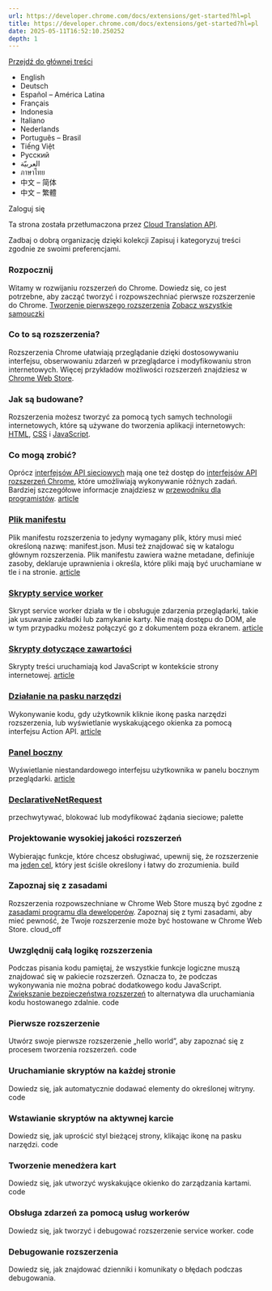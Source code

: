 ```yaml
---
url: https://developer.chrome.com/docs/extensions/get-started?hl=pl
title: https://developer.chrome.com/docs/extensions/get-started?hl=pl
date: 2025-05-11T16:52:10.250252
depth: 1
---
```


[ Przejdź do głównej treści ](https://developer.chrome.com/docs/extensions/get-started?hl=pl#main-content)
  * English
  * Deutsch
  * Español – América Latina
  * Français
  * Indonesia
  * Italiano
  * Nederlands
  * Português – Brasil
  * Tiếng Việt
  * Русский
  * العربيّة
  * ภาษาไทย
  * 中文 – 简体
  * 中文 – 繁體

Zaloguj się


Ta strona została przetłumaczona przez [Cloud Translation API](https://cloud.google.com/translate/?hl=pl). 


Zadbaj o dobrą organizację dzięki kolekcji  Zapisuj i kategoryzuj treści zgodnie ze swoimi preferencjami. 
###  Rozpocznij 
Witamy w rozwijaniu rozszerzeń do Chrome. Dowiedz się, co jest potrzebne, aby zacząć tworzyć i rozpowszechniać pierwsze rozszerzenie do Chrome. 
[Tworzenie pierwszego rozszerzenia](https://developer.chrome.com/docs/extensions/get-started/tutorial/hello-world?hl=pl) [Zobacz wszystkie samouczki](https://developer.chrome.com/docs/extensions/get-started?hl=pl#tutorials)
###  Co to są rozszerzenia? 
Rozszerzenia Chrome ułatwiają przeglądanie dzięki dostosowywaniu interfejsu, obserwowaniu zdarzeń w przeglądarce i modyfikowaniu stron internetowych. Więcej przykładów możliwości rozszerzeń znajdziesz w [Chrome Web Store](https://chromewebstore.google.com/?hl=pl). 
###  Jak są budowane? 
Rozszerzenia możesz tworzyć za pomocą tych samych technologii internetowych, które są używane do tworzenia aplikacji internetowych: [HTML](https://web.dev/learn/html?hl=pl), [CSS](https://web.dev/learn/css?hl=pl) i [JavaScript](https://developer.mozilla.org/docs/Learn/JavaScript). 
###  Co mogą zrobić? 
Oprócz [interfejsów API sieciowych](https://developer.mozilla.org/docs/Web/API) mają one też dostęp do [interfejsów API rozszerzeń Chrome](https://developer.chrome.com/docs/extensions/reference?hl=pl), które umożliwiają wykonywanie różnych zadań. Bardziej szczegółowe informacje znajdziesz w [przewodniku dla programistów](https://developer.chrome.com/docs/extensions/develop?hl=pl). 
[ article  ](https://developer.chrome.com/docs/extensions/reference/manifest?hl=pl)
###  [ Plik manifestu ](https://developer.chrome.com/docs/extensions/reference/manifest?hl=pl)
Plik manifestu rozszerzenia to jedyny wymagany plik, który musi mieć określoną nazwę: manifest.json. Musi też znajdować się w katalogu głównym rozszerzenia. Plik manifestu zawiera ważne metadane, definiuje zasoby, deklaruje uprawnienia i określa, które pliki mają być uruchamiane w tle i na stronie. 
[ article  ](https://developer.chrome.com/docs/extensions/develop/concepts/service-workers?hl=pl)
###  [ Skrypty service worker ](https://developer.chrome.com/docs/extensions/develop/concepts/service-workers?hl=pl)
Skrypt service worker działa w tle i obsługuje zdarzenia przeglądarki, takie jak usuwanie zakładki lub zamykanie karty. Nie mają dostępu do DOM, ale w tym przypadku możesz połączyć go z dokumentem poza ekranem. 
[ article  ](https://developer.chrome.com/docs/extensions/develop/concepts/content-scripts?hl=pl)
###  [ Skrypty dotyczące zawartości ](https://developer.chrome.com/docs/extensions/develop/concepts/content-scripts?hl=pl)
Skrypty treści uruchamiają kod JavaScript w kontekście strony internetowej. 
[ article  ](https://developer.chrome.com/docs/extensions/reference/api/action?hl=pl)
###  [ Działanie na pasku narzędzi ](https://developer.chrome.com/docs/extensions/reference/api/action?hl=pl)
Wykonywanie kodu, gdy użytkownik kliknie ikonę paska narzędzi rozszerzenia, lub wyświetlanie wyskakującego okienka za pomocą interfejsu Action API. 
[ article  ](https://developer.chrome.com/docs/extensions/reference/api/sidePanel?hl=pl)
###  [ Panel boczny ](https://developer.chrome.com/docs/extensions/reference/api/sidePanel?hl=pl)
Wyświetlanie niestandardowego interfejsu użytkownika w panelu bocznym przeglądarki. 
[ article  ](https://developer.chrome.com/docs/extensions/reference/api/declarativeNetRequest?hl=pl)
###  [ DeclarativeNetRequest ](https://developer.chrome.com/docs/extensions/reference/api/declarativeNetRequest?hl=pl)
przechwytywać, blokować lub modyfikować żądania sieciowe; 
palette 
###  Projektowanie wysokiej jakości rozszerzeń 
Wybierając funkcje, które chcesz obsługiwać, upewnij się, że rozszerzenie ma [jeden cel](https://developer.chrome.com/docs/webstore/program-policies/quality-guidelines-faq?hl=pl), który jest ściśle określony i łatwy do zrozumienia. 
build 
###  Zapoznaj się z zasadami 
Rozszerzenia rozpowszechniane w Chrome Web Store muszą być zgodne z [zasadami programu dla deweloperów](https://developer.chrome.com/docs/webstore/program-policies?hl=pl). Zapoznaj się z tymi zasadami, aby mieć pewność, że Twoje rozszerzenie może być hostowane w Chrome Web Store. 
cloud_off 
###  Uwzględnij całą logikę rozszerzenia 
Podczas pisania kodu pamiętaj, że wszystkie funkcje logiczne muszą znajdować się w pakiecie rozszerzeń. Oznacza to, że podczas wykonywania nie można pobrać dodatkowego kodu JavaScript. [Zwiększanie bezpieczeństwa rozszerzeń](https://developer.chrome.com/docs/extensions/migrating/improve-security?hl=pl) to alternatywa dla uruchamiania kodu hostowanego zdalnie. 
code 
###  Pierwsze rozszerzenie 
Utwórz swoje pierwsze rozszerzenie „hello world”, aby zapoznać się z procesem tworzenia rozszerzeń. 
code 
###  Uruchamianie skryptów na każdej stronie 
Dowiedz się, jak automatycznie dodawać elementy do określonej witryny. 
code 
###  Wstawianie skryptów na aktywnej karcie 
Dowiedz się, jak uprościć styl bieżącej strony, klikając ikonę na pasku narzędzi. 
code 
###  Tworzenie menedżera kart 
Dowiedz się, jak utworzyć wyskakujące okienko do zarządzania kartami. 
code 
###  Obsługa zdarzeń za pomocą usług workerów 
Dowiedz się, jak tworzyć i debugować rozszerzenie service worker. 
code 
###  Debugowanie rozszerzenia 
Dowiedz się, jak znajdować dzienniki i komunikaty o błędach podczas debugowania. 

